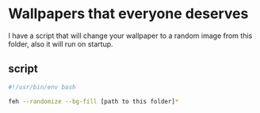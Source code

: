 # Wallpapers that everyone deserves

I have a script that will change your wallpaper to a random image from this folder, also it will run on startup.

## script

```bash
#!/usr/bin/env bash

feh --randomize --bg-fill [path to this folder]*
```
